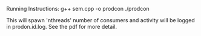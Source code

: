 Running Instructions:
g++ sem.cpp -o prodcon
./prodcon <nthreads> <id>

This will spawn 'nthreads' number of consumers and activity will be logged in prodon.id.log.
See the pdf for more detail.
